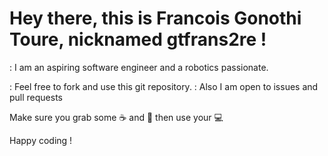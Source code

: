 # Hey there, this is Francois Gonothi Toure, nicknamed gtfrans2re ! 

: I am an aspiring software engineer and a robotics passionate. 

: Feel free to fork and use this git repository. 
: Also I am open to issues and pull requests 

Make sure you grab some :coffee: and :pizza: then use your :computer:

Happy coding !  

